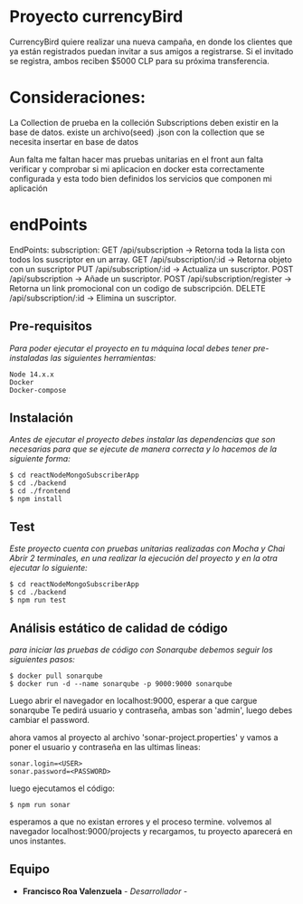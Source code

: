 # Proyecto currencyBird

CurrencyBird quiere realizar una nueva campaña, en donde los clientes
que ya están registrados puedan invitar a sus amigos a registrarse. Si el
invitado se registra, ambos reciben $5000 CLP para su próxima
transferencia.

# Consideraciones:

La Collection de prueba en la colleción Subscriptions deben existir en la base de datos.
existe un archivo(seed) .json con la collection que se necesita insertar en base de datos

Aun falta me faltan hacer mas pruebas unitarias en el front 
aun falta verificar y comprobar si mi aplicacion en docker esta correctamente configurada y esta todo bien definidos los servicios que componen mi aplicación

# endPoints 

EndPoints:
subscription:
GET /api/subscription -> Retorna toda la lista con todos los suscriptor en un array.
GET /api/subscription/:id -> Retorna objeto con un suscriptor
PUT /api/subscription/:id -> Actualiza un suscriptor.
POST /api/subscription -> Añade un suscriptor.
POST /api/subscription/register -> Retorna un link promocional con un codigo de subscripción.
DELETE /api/subscription/:id -> Elimina un suscriptor.


## Pre-requisitos
_Para poder ejecutar el proyecto en tu máquina local debes tener pre-instaladas las siguientes herramientas:_
```
Node 14.x.x
Docker
Docker-compose
```

## Instalación
_Antes de ejecutar el proyecto debes instalar las dependencias que son necesarias para que se ejecute de manera correcta y lo hacemos de la siguiente forma:_
```shell
$ cd reactNodeMongoSubscriberApp
$ cd ./backend 
$ cd ./frontend 
$ npm install
```

## Test
_Este proyecto cuenta con pruebas unitarias realizadas con Mocha y Chai_
_Abrir 2 terminales, en una realizar la ejecución del proyecto y en la otra ejecutar lo siguiente:_
```shell
$ cd reactNodeMongoSubscriberApp
$ cd ./backend 
$ npm run test
```
## Análisis estático de calidad de código
_para iniciar las pruebas de código con Sonarqube debemos seguir los siguientes pasos:_
```shell
$ docker pull sonarqube
$ docker run -d --name sonarqube -p 9000:9000 sonarqube
```
Luego abrir el navegador en localhost:9000, esperar a que cargue sonarqube
Te pedirá usuario y contraseña, ambas son 'admin', luego debes cambiar el password.

ahora vamos al proyecto al archivo 'sonar-project.properties' y vamos a poner el usuario y contraseña en las ultimas lineas:
```
sonar.login=<USER>
sonar.password=<PASSWORD>
```
luego ejecutamos el código:
```shell
$ npm run sonar
```
esperamos a que no existan errores y el proceso termine.
volvemos al navegador localhost:9000/projects y recargamos, tu proyecto aparecerá en unos instantes.

## Equipo
* **Francisco Roa Valenzuela** - *Desarrollador* -
